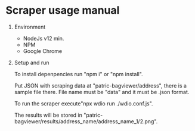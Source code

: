 #  Scraper usage manual  #
1.  Environment  
    
    * NodeJs v12 min.
    * NPM
    * Google Chrome

2. Setup and run

    To install depenpencies run "npm i" or "npm install".
    
    Put JSON with scraping data at "patric-bagviewer/address", there is a sample file there. File name must be "data" and it must be .json format.
    
    To run the scraper execute"npx wdio run ./wdio.conf.js".

    The results will be stored in "patric-bagviewer/results/address_name/address_name_1/2.png".